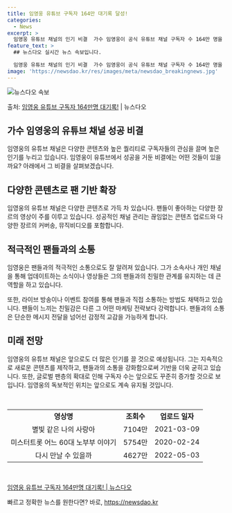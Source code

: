 ```yaml
---
title: 임영웅 유튜브 구독자 164만 대기록 달성!
categories:
  - News
excerpt: >
  임영웅 유튜브 채널의 인기 비결  가수 임영웅이 공식 유튜브 채널 구독자 수 164만 명을 돌파하며 그 인기…
feature_text: >
  ## 뉴스다오 실시간 뉴스 속보입니다.

  임영웅 유튜브 채널의 인기 비결  가수 임영웅이 공식 유튜브 채널 구독자 수 164만 명을 돌파하며 그 인기…
image: 'https://newsdao.kr/res/images/meta/newsdao_breakingnews.jpg'
---
```


![뉴스다오 속보](https://newsdao.kr/res/images/meta/newsdao_breakingnews.jpg)

<p>출처: <a href="https://newsdao.kr/4460" rel="dofollow">임영웅 유튜브 구독자 164만명 대기록!</a> | 뉴스다오</p>

<h2>가수 임영웅의 유튜브 채널 성공 비결</h2>

임영웅의 유튜브 채널은 다양한 콘텐츠와 높은 퀄리티로 구독자들의 관심을 끌며 높은 인기를 누리고 있습니다. 임영웅이 유튜브에서 성공을 거둔 비결에는 어떤 것들이 있을까요? 아래에서 그 비결을 살펴보겠습니다.

<h2>다양한 콘텐츠로 팬 기반 확장</h2>
<p data-ke-size="size16">임영웅의 유튜브 채널은 다양한 콘텐츠로 가득 차 있습니다. 팬들이 좋아하는 다양한 장르의 영상이 주를 이루고 있습니다. 성공적인 채널 관리는 끊임없는 콘텐츠 업로드와 다양한 장르의 커버송, 뮤직비디오를 포함합니다.</p>

<h2>적극적인 팬들과의 소통</h2>
<p data-ke-size="size16">임영웅은 팬들과의 적극적인 소통으로도 잘 알려져 있습니다. 그가 소속사나 개인 채널을 통해 업데이트하는 소식이나 영상들은 그의 팬들과의 친밀한 관계를 유지하는 데 큰 역할을 하고 있습니다.</p>

<p data-ke-size="size16">또한, 라이브 방송이나 이벤트 참여를 통해 팬들과 직접 소통하는 방법도 채택하고 있습니다. 팬들이 느끼는 친밀감은 다른 그 어떤 마케팅 전략보다 강력합니다. 팬들과의 소통은 단순한 메시지 전달을 넘어선 감정적 교감을 가능하게 합니다.</p>

<h2>미래 전망</h2>
<p data-ke-size="size16">임영웅의 유튜브 채널은 앞으로도 더 많은 인기를 끌 것으로 예상됩니다. 그는 지속적으로 새로운 콘텐츠를 제작하고, 팬들과의 소통을 강화함으로써 기반을 더욱 굳히고 있습니다. 또한, 글로벌 팬층의 확대로 인해 구독자 수는 앞으로도 꾸준히 증가할 것으로 보입니다. 임영웅의 독보적인 위치는 앞으로도 계속 유지될 것입니다.</p>

<p data-ke-size="size16">&nbsp;</p>

<table>
  <tbody>
    <tr>
      <td style="text-align: center; height: 17px;"><b>영상명</b></td>
      <td style="text-align: center; height: 17px;"><b>조회수</b></td>
      <td style="text-align: center; height: 17px;"><b>업로드 일자</b></td>
    </tr>
    <tr>
      <td style="text-align: center; height: 17px;">별빛 같은 나의 사랑아</td>
      <td style="text-align: center; height: 17px;">7104만</td>
      <td style="text-align: center; height: 17px;">2021-03-09</td>
    </tr>
    <tr>
      <td style="text-align: center; height: 17px;">미스터트롯 어느 60대 노부부 이야기</td>
      <td style="text-align: center; height: 17px;">5754만</td>
      <td style="text-align: center; height: 17px;">2020-02-24</td>
    </tr>
    <tr>
      <td style="text-align: center; height: 17px;">다시 만날 수 있을까</td>
      <td style="text-align: center; height: 17px;">4627만</td>
      <td style="text-align: center; height: 17px;">2022-05-03</td>
    </tr>
  </tbody>
</table>

<p data-ke-size="size16">&nbsp;</p>

<p data-ke-size="size16"><a href="https://newsdao.kr/4460">임영웅 유튜브 구독자 164만명 대기록! | 뉴스다오</a></p> 

빠르고 정확한 뉴스를 원한다면? 바로, <a href="https://newsdao.kr" rel="dofollow">https://newsdao.kr</a>


    
